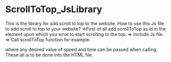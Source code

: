 # ScrollToTop_JsLibrary

This is the library for add scroll to top to the website. How to use this Js file to add scroll to top to your website? =>First of all add scrollToTop as id in the element upon which you wnat to start scrolling to the top. => Include Js file. => Call scrollToTop function for example:

<script> scrollToTop({speed:10 ,time:10}) </script>
where any desired value of speed and time can be passed when calling. These all is to be done into the HTML file.
